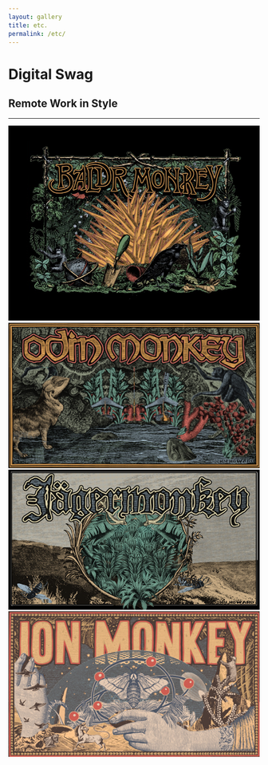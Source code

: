 ```yaml
---
layout: gallery
title: etc.
permalink: /etc/
---
```


# Digital Swag

## Remote Work in Style

---

<a href="/assets/img/baldr-background.png" download>
<img class="gallery__remote" src="/assets/img/baldr-background-thumb.png" alt="Baldr Remote" title="Baldr Remote"/>
</a>
<a href="/assets/img/odin-background.png" download>
<img class="gallery__remote" src="/assets/img/odin-background-thumb.png" alt="Odin Remote" title="Odin Remote"/>
</a>
<a href="/assets/img/jaeger-background.png" download>
<img class="gallery__remote" src="/assets/img/jaeger-background-thumb.png" alt="Jaeger Remote" title="Jaeger Remote"/>
</a>
<a href="/assets/img/ion-background.png" download>
<img class="gallery__remote" src="/assets/img/ion-background-thumb.png" alt="Ion Remote" title="Ion Remote"/>
</a>

